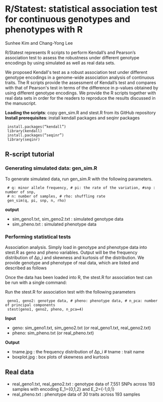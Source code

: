 #  R/Statest: statistical association test for continuous genotypes and phenotypes with R
 
Sunhee Kim and Chang-Yong Lee

R/Statest represents R scripts to perform Kendall’s and Pearson’s association test to assess the robustness under different genotype encodings by using simulated as well as real data sets.  

We proposed Kendall's test as a robust association test under different genotype encodings in a genome-wide association analysis of continuous traits. The R scripts provide the assessment of Kendall’s test and compares with that of Pearson's test in terms of the difference in p-values obtained by using different genotype encodings. We provide the R scripts together with real data sets in order for the readers to reproduce the results discussed in the manuscript.

**Loading the scripts**: copy gen_sim.R and stest.R from its GitHub repository   
**Install prerequisites**: install kendall packages and seqinr packages

     install.packages(“kendall”)
     library(kendall)
     install.packages(“seqinr”)
     library(seqinr)

     
## R-script tutorial
### Generating simulated data: gen_sim.R
To generate simulated data, run gen_sim.R with the following parameters.

     # q: minor allele frequency, # pi: the rate of the variation, #snp : number of snp, 
     # n: number of samples, # rho: shuffling rate
     gen_sim(q, pi, snp, n, rho)
     
**output**
* sim_geno1.txt, sim_geno2.txt : simulated genotype data
* sim_pheno.txt : simulated phenotype data

### Performing statistical tests 
Association analysis. Simply load in genotype and phenotype data into stest.R as geno and pheno variables. Output will be the frequency distribution of ∆p_i and skewness and kurtosis of the distribution. We provide genotype and phenotype of real data, which are listed and described as follows

Once the data has been loaded into R, the stest.R for association test can be run with a single command:

Run the stest.R for association test with the following parameters

     geno1, geno2: genotype data, # pheno: phenotype data, # n_pca: number of principal components
     stest(geno1, geno2, pheno, n_pca=4)
      
**Input**
* geno: sim_geno1.txt, sim_geno2.txt (or real_geno1.txt, real_geno2.txt)
* pheno: sim_pheno.txt (or real_pheno.txt) 

**Output**
* tname.jpg : the frequency distribution of ∆p_i    # tname : trait name
* boxplot.jpg : box plots of skewness and kurtosis

## Real data
* real_geno1.txt, real_geno2.txt : genotype data of 7,551 SNPs across 193 samples with encoding E_1={0,1,2} and E_2={-1,0,1}
* real_pheno.txt : phenotype data of 30 traits across 193 samples
